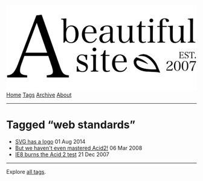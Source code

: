 <a href="../../index.html" class="header-link"><img src="../../images/logos/wordmark.svg" alt="A Beautiful Site" class="wordmark" /></a> <a href="../../index.html" class="nav-item">Home</a> <a href="../index.html" class="nav-item">Tags</a> <a href="../../posts/index.html" class="nav-item">Archive</a> <a href="../../about/index.html" class="nav-item">About</a>

------------------------------------------------------------------------

Tagged “web standards”
======================

-   <a href="../../posts/svg-has-a-logo/index.html" class="post-list-item-link">SVG has a logo</a> 01 Aug 2014
-   <a href="../../posts/but-we-havent-even-mastered-acid2/index.html" class="post-list-item-link">But we haven't even mastered Acid2!</a> 06 Mar 2008
-   <a href="../../posts/ie8-burns-the-acid-2-test/index.html" class="post-list-item-link">IE8 burns the Acid 2 test</a> 21 Dec 2007

------------------------------------------------------------------------

Explore [all tags](../index.html).
